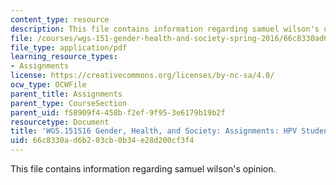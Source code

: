 ```yaml
---
content_type: resource
description: This file contains information regarding samuel wilson's opinion.
file: /courses/wgs-151-gender-health-and-society-spring-2016/66c8330ad6b203cb0b34e28d200cf3f4_MITWGS_151S16_Opinion1.pdf
file_type: application/pdf
learning_resource_types:
- Assignments
license: https://creativecommons.org/licenses/by-nc-sa/4.0/
ocw_type: OCWFile
parent_title: Assignments
parent_type: CourseSection
parent_uid: f58909f4-458b-f2ef-9f95-3e6179b19b2f
resourcetype: Document
title: 'WGS.151S16 Gender, Health, and Society: Assignments: HPV Student Example 2'
uid: 66c8330a-d6b2-03cb-0b34-e28d200cf3f4
---
```

This file contains information regarding samuel wilson's opinion.